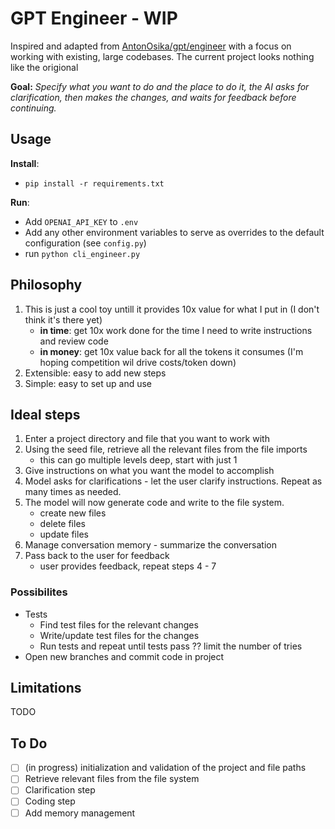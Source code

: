 # GPT Engineer - WIP

Inspired and adapted from [AntonOsika/gpt/engineer](https://github.com/AntonOsika/gpt-engineer) with a focus on working with existing, large codebases. The current project looks nothing like the origional

**Goal:**
_Specify what you want to do and the place to do it, the AI asks for clarification, then makes the changes, and waits for feedback before continuing._

## Usage

**Install**:

- `pip install -r requirements.txt`

**Run**:

- Add `OPENAI_API_KEY` to `.env`
- Add any other environment variables to serve as overrides to the default configuration (see `config.py`)
- run `python cli_engineer.py`

## Philosophy

1. This is just a cool toy untill it provides 10x value for what I put in (I don't think it's there yet)
   - **in time**: get 10x work done for the time I need to write instructions and review code
   - **in money**: get 10x value back for all the tokens it consumes (I'm hoping competition wil drive costs/token down)
2. Extensible: easy to add new steps
3. Simple: easy to set up and use

## Ideal steps

1. Enter a project directory and file that you want to work with
2. Using the seed file, retrieve all the relevant files from the file imports
   - this can go multiple levels deep, start with just 1
3. Give instructions on what you want the model to accomplish
4. Model asks for clarifications - let the user clarify instructions. Repeat as many times as needed.
5. The model will now generate code and write to the file system.
   - create new files
   - delete files
   - update files
6. Manage conversation memory - summarize the conversation
7. Pass back to the user for feedback
   - user provides feedback, repeat steps 4 - 7

### Possibilites

- Tests
  - Find test files for the relevant changes
  - Write/update test files for the changes
  - Run tests and repeat until tests pass ?? limit the number of tries
- Open new branches and commit code in project

## Limitations

TODO

## To Do

- [ ] (in progress) initialization and validation of the project and file paths
- [ ] Retrieve relevant files from the file system
- [ ] Clarification step
- [ ] Coding step
- [ ] Add memory management
